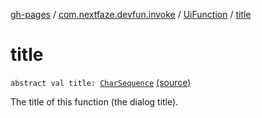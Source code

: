 [gh-pages](../../index.md) / [com.nextfaze.devfun.invoke](../index.md) / [UiFunction](index.md) / [title](./title.md)

# title

`abstract val title: `[`CharSequence`](https://kotlinlang.org/api/latest/jvm/stdlib/kotlin/-char-sequence/index.html) [(source)](https://github.com/NextFaze/dev-fun/tree/master/devfun/src/main/java/com/nextfaze/devfun/invoke/UiFunction.kt#L12)

The title of this function (the dialog title).

